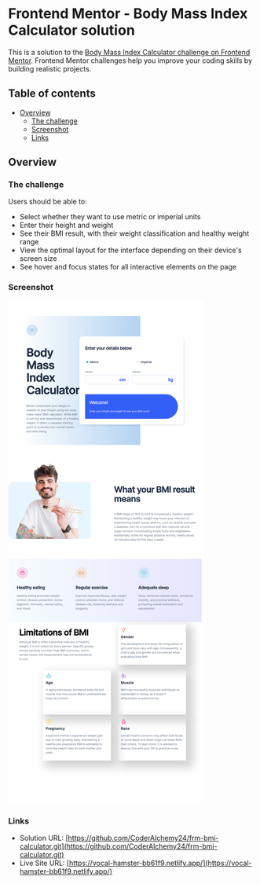 # Frontend Mentor - Body Mass Index Calculator solution

This is a solution to the [Body Mass Index Calculator challenge on Frontend Mentor](https://www.frontendmentor.io/challenges/body-mass-index-calculator-brrBkfSz1T). Frontend Mentor challenges help you improve your coding skills by building realistic projects.

## Table of contents

- [Overview](#overview)
  - [The challenge](#the-challenge)
  - [Screenshot](#screenshot)
  - [Links](#links)


## Overview

### The challenge

Users should be able to:

- Select whether they want to use metric or imperial units
- Enter their height and weight
- See their BMI result, with their weight classification and healthy weight range
- View the optimal layout for the interface depending on their device's screen size
- See hover and focus states for all interactive elements on the page

### Screenshot

![](./frm-bmi-calc_screenshot.png
)

### Links

- Solution URL: [https://github.com/CoderAlchemy24/frm-bmi-calculator.git](https://github.com/CoderAlchemy24/frm-bmi-calculator.git)
- Live Site URL: [https://vocal-hamster-bb61f9.netlify.app/](https://vocal-hamster-bb61f9.netlify.app/)

